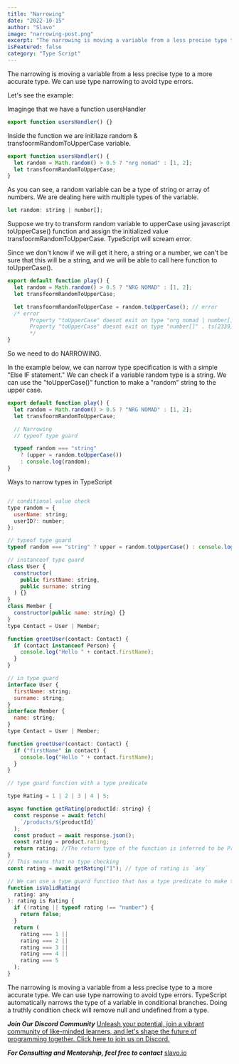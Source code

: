 ```yaml
---
title: "Narrowing"
date: "2022-10-15"
author: "Slavo"
image: "narrowing-post.png"
excerpt: "The narrowing is moving a variable from a less precise type to a more accurate type"
isFeatured: false
category: "Type Script"
---
```


The narrowing is moving a variable from a less precise type to a more accurate type. We can use type narrowing to avoid type errors.

Let's see the example:

Imaginge that we have a function usersHandler

```js
export function usersHandler() {}
```

Inside the function we are initilaze random & transfoormRandomToUpperCase variable.

```js
export function usersHandler() {
  let random = Math.random() > 0.5 ? "nrg nomad" : [1, 2];
  let transfoormRandomToUpperCase;
}
```

As you can see, a random variable can be a type of string or array of numbers. We are dealing here with multiple types of the variable.

```js
let random: string | number[];
```

Suppose we try to transform random variable to upperCase using javascript toUpperCase() function and assign the initialized value transfoormRandomToUpperCase. TypeScript will scream error.

Since we don't know if we will get it here, a string or a number, we can't be sure that this will be a string, and we will be able to call here function to toUpperCase().

```js
export default function play() {
  let random = Math.random() > 0.5 ? "NRG NOMAD" : [1, 2];
  let transfoormRandomToUpperCase;

  let transfoormRandomToUpperCase = random.toUpperCase(); // error
  /* error 
       Property "toUpperCase" doesnt exit on type "nrg nomad | number[]"  
       Property "toUpperCase" doesnt exit on type "number[]" . ts(2339)
       */
}
```

So we need to do NARROWING.

In the example below, we can narrow type specification is with a simple "Else IF statement." We can check if a variable random type is a string. We can use the "toUpperCase()" function to make a "random" string to the upper case.

```js
export default function play() {
  let random = Math.random() > 0.5 ? "NRG NOMAD" : [1, 2];
  let transfoormRandomToUpperCase;

  // Narrowing
  // typeof type guard

  typeof random === "string"
    ? (upper = random.toUpperCase())
    : console.log(random);
}
```

Ways to narrow types in TypeScript

```js

// conditional value check
type random = {
  userName: string;
  userID?: number;
};

// typeof type guard
typeof random === "string" ? upper = random.toUpperCase() : console.log(random)

// instanceof type guard
class User {
  constructor(
    public firstName: string,
    public surname: string
  ) {}
}
class Member {
  constructor(public name: string) {}
}
type Contact = User | Member;

function greetUser(contact: Contact) {
  if (contact instanceof Person) {
    console.log("Hello " + contact.firstName);
  }
}

// in type guard
interface User {
  firstName: string;
  surname: string;
}
interface Member {
  name: string;
}
type Contact = User | Member;

function greetUser(contact: Contact) {
  if ("firstName" in contact) {
    console.log("Hello " + contact.firstName);
  }
}

// type guard function with a type predicate

type Rating = 1 | 2 | 3 | 4 | 5;

async function getRating(productId: string) {
  const response = await fetch(
    `/products/${productId}`
  );
  const product = await response.json();
  const rating = product.rating;
  return rating; //The return type of the function is inferred to be Promise<any>
}
// This means that no type checking
const rating = await getRating("1"); // type of rating is `any`

// We can use a type guard function that has a type predicate to make this code more type-safe.
function isValidRating(
  rating: any
): rating is Rating {
  if (!rating || typeof rating !== "number") {
    return false;
  }
  return (
    rating === 1 ||
    rating === 2 ||
    rating === 3 ||
    rating === 4 ||
    rating === 5
  );
}

```

The narrowing is moving a variable from a less precise type to a more accurate type. We can use type narrowing to avoid type errors. TypeScript automatically narrows the type of a variable in conditional branches. Doing a truthly condition check will remove null and undefined from a type.

**_Join Our Discord Community_** [Unleash your potential, join a vibrant community of like-minded learners, and let's shape the future of programming together. Click here to join us on Discord.](https://discord.gg/rpfrPaAbFK)

**_For Consulting and Mentorship, feel free to contact_** [slavo.io](/contact)
